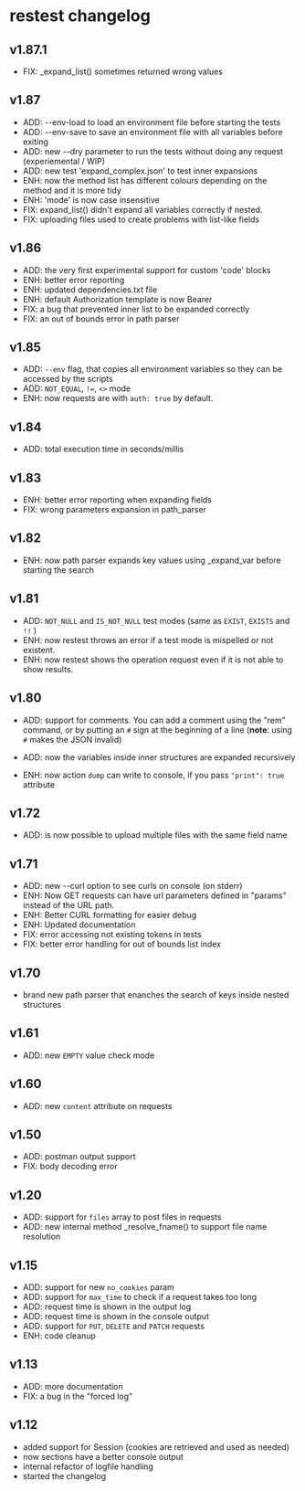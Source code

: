 # restest  changelog

## v1.87.1
  - FIX: _expand_list() sometimes returned wrong values

## v1.87

  - ADD: --env-load to load an environment file before starting the tests
  - ADD: --env-save to save an environment file with all variables before exiting
  - ADD: new --dry parameter to run the tests without doing any request (experiemental / WIP)
  - ADD: new test 'expand_complex.json' to test inner expansions
  - ENH: now the method list has different colours depending on the method and it is more tidy
  - ENH: 'mode' is now case insensitive
  - FIX: expand_list() didn't expand all variables correctly if nested.
  - FIX: uploading files used to create problems with list-like fields

## v1.86
  - ADD: the very first experimental support for custom 'code' blocks
  - ENH: better error reporting
  - ENH: updated dependencies.txt file
  - ENH: default Authorization template is now Bearer
  - FIX: a bug that prevented inner list to be expanded correctly
  - FIX: an out of bounds error in path parser

## v1.85
  - ADD: `--env` flag, that copies all environment variables so they can be accessed by the scripts
  - ADD: `NOT_EQUAL`, `!=`, `<>` mode
  - ENH: now requests are with `auth: true` by default.

## v1.84
  - ADD: total execution time in seconds/millis

## v1.83
  - ENH: better error reporting when expanding fields
  - FIX: wrong parameters expansion in path_parser

## v1.82
  - ENH: now path parser expands key values using _expand_var before starting the search

## v1.81
  - ADD: `NOT_NULL` and `IS_NOT_NULL` test modes (same as `EXIST`, `EXISTS` and `!!` )
  - ENH: now restest throws an error if a test mode is mispelled or not existent.
  - ENH: now restest shows the operation request even if it is not able to show results.

## v1.80
  - ADD: support for comments. You can add a comment using the "rem" command, or
         by putting an `#` sign at the beginning of a line (**note**: using `#` makes the
         JSON invalid)

  - ADD: now the variables inside inner structures are expanded recursively

  - ENH: now action `dump` can write to console, if you pass `"print": true` attribute

## v1.72
  - ADD: is now possible to upload multiple files with the same field name

## v1.71
  - ADD: new --curl option to see curls on console (on stderr)
  - ENH: Now GET requests can have url parameters defined in "params" instead of the URL path.
  - ENH: Better CURL formatting for easier debug
  - ENH: Updated documentation
  - FIX: error accessing not existing tokens in tests
  - FIX: better error handling for out of bounds list index

## v1.70
  - brand new path parser that enanches the search of keys inside nested structures

## v1.61
  - ADD: new `EMPTY` value check mode

## v1.60
  - ADD: new `content` attribute on requests

## v1.50
  - ADD: postman output support
  - FIX: body decoding error

## v1.20
 - ADD: support for `files` array to post files in requests
 - ADD: new internal method _resolve_fname() to support file name resolution

## v1.15
- ADD: support for new `no_cookies` param
- ADD: support for `max_time` to check if a request takes too long
- ADD: request time is shown in the output log
- ADD: request time is shown in the console output
- ADD: support for `PUT`, `DELETE` and `PATCH` requests
- ENH: code cleanup

## v1.13
- ADD: more documentation
- FIX: a bug in the "forced log"

## v1.12
- added support for Session (cookies are retrieved and used as needed)
- now sections have a better console output
- internal refactor of logfile handling
- started the changelog
